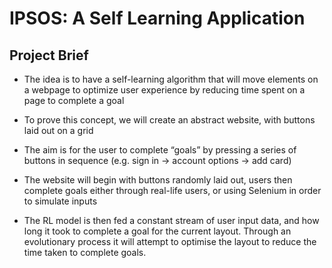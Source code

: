 # **IPSOS:** A Self Learning Application
## Project Brief 

* The idea is to have a self-learning algorithm that will move elements on a webpage to optimize user experience by reducing time spent on a page to complete a goal 

* To prove this concept, we will create an abstract website, with buttons laid out on a grid 

* The aim is for the user to complete “goals” by pressing a series of buttons in sequence (e.g. sign in -> account options -> add card) 

* The website will begin with buttons randomly laid out, users then complete goals either through real-life users, or using Selenium in order to simulate inputs 

* The RL model is then fed a constant stream of user input data, and how long it took to complete a goal for the current layout. Through an evolutionary process it will attempt to optimise the layout to reduce the time taken to complete goals. 